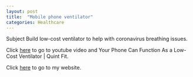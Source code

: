 ```yaml
---
layout: post
title:  "Mobile phone ventilator"
categories: Healthcare
---
```


Subject 
Build low-cost ventilator to help with coronavirus breathing issues.

 Click <a href="https://www.youtube.com/watch?v=IgAR4yWDsg0">here</a> to go to youtube video and Your Phone Can Function As a Low-Cost Ventilator | Quint Fit.


 Click <a href="https://www.devops.engineering/">here</a> to go to my website.
